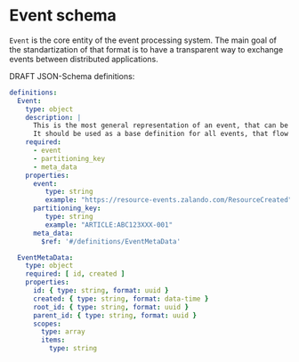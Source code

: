 Event schema
============

`Event` is the core entity of the event processing system. The main goal of the standartization
of that format is to have a transparent way to exchange events between distributed applications.

DRAFT JSON-Schema definitions:
```yaml
definitions:
  Event:
    type: object
    description: |
      This is the most general representation of an event, that can be processed by Nakadi.
      It should be used as a base definition for all events, that flow through Nakadi by extending attributes of this object type.
    required:
      - event
      - partitioning_key
      - meta_data
    properties:
      event:
         type: string
         example: "https://resource-events.zalando.com/ResourceCreated"
      partitioning_key:
         type: string
         example: "ARTICLE:ABC123XXX-001"
      meta_data:
        $ref: '#/definitions/EventMetaData'

  EventMetaData:
    type: object
    required: [ id, created ]
    properties:
      id: { type: string, format: uuid }
      created: { type: string, format: data-time }
      root_id: { type: string, format: uuid }
      parent_id: { type: string, format: uuid }
      scopes:
        type: array
        items:
          type: string
```

